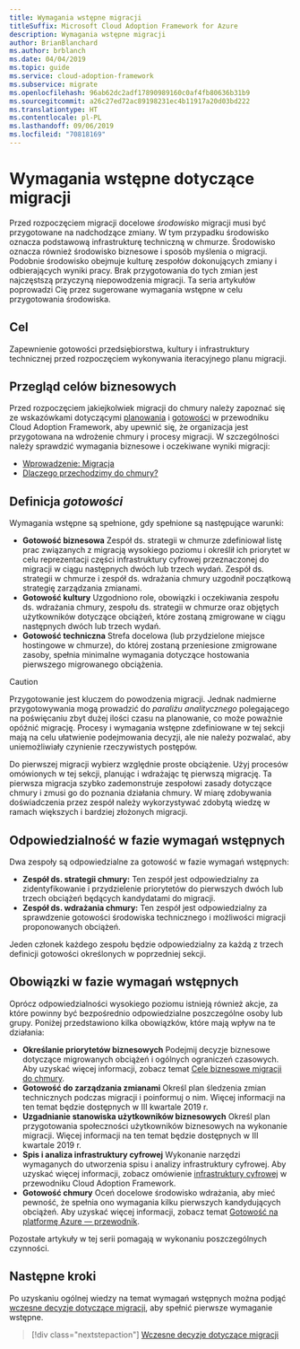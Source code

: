 ```yaml
---
title: Wymagania wstępne migracji
titleSuffix: Microsoft Cloud Adoption Framework for Azure
description: Wymagania wstępne migracji
author: BrianBlanchard
ms.author: brblanch
ms.date: 04/04/2019
ms.topic: guide
ms.service: cloud-adoption-framework
ms.subservice: migrate
ms.openlocfilehash: 96ab62dc2adf17890989160c0af4fb80636b31b9
ms.sourcegitcommit: a26c27ed72ac89198231ec4b11917a20d03bd222
ms.translationtype: HT
ms.contentlocale: pl-PL
ms.lasthandoff: 09/06/2019
ms.locfileid: "70818169"
---
```

# <a name="prerequisites-for-migration"></a>Wymagania wstępne dotyczące migracji

Przed rozpoczęciem migracji docelowe _środowisko_ migracji musi być przygotowane na nadchodzące zmiany. W tym przypadku środowisko oznacza podstawową infrastrukturę techniczną w chmurze. Środowisko oznacza również środowisko biznesowe i sposób myślenia o migracji. Podobnie środowisko obejmuje kulturę zespołów dokonujących zmiany i odbierających wyniki pracy. Brak przygotowania do tych zmian jest najczęstszą przyczyną niepowodzenia migracji. Ta seria artykułów poprowadzi Cię przez sugerowane wymagania wstępne w celu przygotowania środowiska.

## <a name="objective"></a>Cel

Zapewnienie gotowości przedsiębiorstwa, kultury i infrastruktury technicznej przed rozpoczęciem wykonywania iteracyjnego planu migracji.

## <a name="review-business-drivers"></a>Przegląd celów biznesowych

Przed rozpoczęciem jakiejkolwiek migracji do chmury należy zapoznać się ze wskazówkami dotyczącymi [planowania](../../../business-strategy/index.md) i [gotowości](../../../ready/index.md) w przewodniku Cloud Adoption Framework, aby upewnić się, że organizacja jest przygotowana na wdrożenie chmury i procesy migracji. W szczególności należy sprawdzić wymagania biznesowe i oczekiwane wyniki migracji:

- [Wprowadzenie: Migracja](../../../getting-started/migrate.md)
- [Dlaczego przechodzimy do chmury?](../../../business-strategy/motivations-why-are-we-moving-to-the-cloud.md)

## <a name="definition-of-done"></a>Definicja *gotowości*

Wymagania wstępne są spełnione, gdy spełnione są następujące warunki:

- **Gotowość biznesowa** Zespół ds. strategii w chmurze zdefiniował listę prac związanych z migracją wysokiego poziomu i określił ich priorytet w celu reprezentacji części infrastruktury cyfrowej przeznaczonej do migracji w ciągu następnych dwóch lub trzech wydań. Zespół ds. strategii w chmurze i zespół ds. wdrażania chmury uzgodnił początkową strategię zarządzania zmianami.
- **Gotowość kultury** Uzgodniono role, obowiązki i oczekiwania zespołu ds. wdrażania chmury, zespołu ds. strategii w chmurze oraz objętych użytkowników dotyczące obciążeń, które zostaną zmigrowane w ciągu następnych dwóch lub trzech wydań.
- **Gotowość techniczna** Strefa docelowa (lub przydzielone miejsce hostingowe w chmurze), do której zostaną przeniesione zmigrowane zasoby, spełnia minimalne wymagania dotyczące hostowania pierwszego migrowanego obciążenia.

> [!CAUTION]
> Przygotowanie jest kluczem do powodzenia migracji. Jednak nadmierne przygotowywania mogą prowadzić do *paraliżu analitycznego* polegającego na poświęcaniu zbyt dużej ilości czasu na planowanie, co może poważnie opóźnić migrację. Procesy i wymagania wstępne zdefiniowane w tej sekcji mają na celu ułatwienie podejmowania decyzji, ale nie należy pozwalać, aby uniemożliwiały czynienie rzeczywistych postępów.
>
> Do pierwszej migracji wybierz względnie proste obciążenie. Użyj procesów omówionych w tej sekcji, planując i wdrażając tę pierwszą migrację. Ta pierwsza migracja szybko zademonstruje zespołowi zasady dotyczące chmury i zmusi go do poznania działania chmury. W miarę zdobywania doświadczenia przez zespół należy wykorzystywać zdobytą wiedzę w ramach większych i bardziej złożonych migracji.

## <a name="accountability-during-prerequisites"></a>Odpowiedzialność w fazie wymagań wstępnych

Dwa zespoły są odpowiedzialne za gotowość w fazie wymagań wstępnych:

- **Zespół ds. strategii chmury:** Ten zespół jest odpowiedzialny za zidentyfikowanie i przydzielenie priorytetów do pierwszych dwóch lub trzech obciążeń będących kandydatami do migracji.
- **Zespół ds. wdrażania chmury:** Ten zespół jest odpowiedzialny za sprawdzenie gotowości środowiska technicznego i możliwości migracji proponowanych obciążeń.

Jeden członek każdego zespołu będzie odpowiedzialny za każdą z trzech definicji gotowości określonych w poprzedniej sekcji.

## <a name="responsibilities-during-prerequisites"></a>Obowiązki w fazie wymagań wstępnych

Oprócz odpowiedzialności wysokiego poziomu istnieją również akcje, za które powinny być bezpośrednio odpowiedzialne poszczególne osoby lub grupy. Poniżej przedstawiono kilka obowiązków, które mają wpływ na te działania:

- **Określanie priorytetów biznesowych** Podejmij decyzje biznesowe dotyczące migrowanych obciążeń i ogólnych ograniczeń czasowych. Aby uzyskać więcej informacji, zobacz temat [Cele biznesowe migracji do chmury](../../../business-strategy/motivations-why-are-we-moving-to-the-cloud.md).
- **Gotowość do zarządzania zmianami** Określ plan śledzenia zmian technicznych podczas migracji i poinformuj o nim. Więcej informacji na ten temat będzie dostępnych w III kwartale 2019 r.
- **Uzgadnianie stanowiska użytkowników biznesowych** Określ plan przygotowania społeczności użytkowników biznesowych na wykonanie migracji. Więcej informacji na ten temat będzie dostępnych w III kwartale 2019 r.
- **Spis i analiza infrastruktury cyfrowej** Wykonanie narzędzi wymaganych do utworzenia spisu i analizy infrastruktury cyfrowej. Aby uzyskać więcej informacji, zobacz omówienie [infrastruktury cyfrowej](../../../digital-estate/index.md) w przewodniku Cloud Adoption Framework.
- **Gotowość chmury** Oceń docelowe środowisko wdrażania, aby mieć pewność, że spełnia ono wymagania kilku pierwszych kandydujących obciążeń. Aby uzyskać więcej informacji, zobacz temat [Gotowość na platformę Azure — przewodnik](../../../ready/azure-readiness-guide/index.md).

Pozostałe artykuły w tej serii pomagają w wykonaniu poszczególnych czynności.

## <a name="next-steps"></a>Następne kroki

Po uzyskaniu ogólnej wiedzy na temat wymagań wstępnych można podjąć [wczesne decyzje dotyczące migracji](./decisions.md), aby spełnić pierwsze wymaganie wstępne.

> [!div class="nextstepaction"]
> [Wczesne decyzje dotyczące migracji](./decisions.md)
